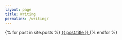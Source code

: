 ```yaml
---
layout: page
title: Writing
permalink: /writing/
---
```


<div class="posts">
  {% for post in site.posts %}
      <a href="{{ site.baseurl }}{{ post.url }}">
        {{ post.title }}
      </a>
  {% endfor %}
</div>

